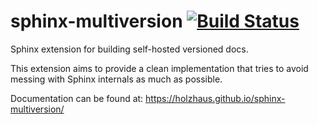 # sphinx-multiversion [![Build Status](https://travis-ci.org/Holzhaus/sphinx-multiversion.svg?branch=master)](https://travis-ci.org/Holzhaus/sphinx-multiversion)

Sphinx extension for building self-hosted versioned docs.

This extension aims to provide a clean implementation that tries to avoid
messing with Sphinx internals as much as possible.

Documentation can be found at: https://holzhaus.github.io/sphinx-multiversion/
